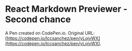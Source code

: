 # React Markdown Previewer - Second chance

A Pen created on CodePen.io. Original URL: [https://codepen.io/lccsanchez/pen/yLojvWX](https://codepen.io/lccsanchez/pen/yLojvWX).


